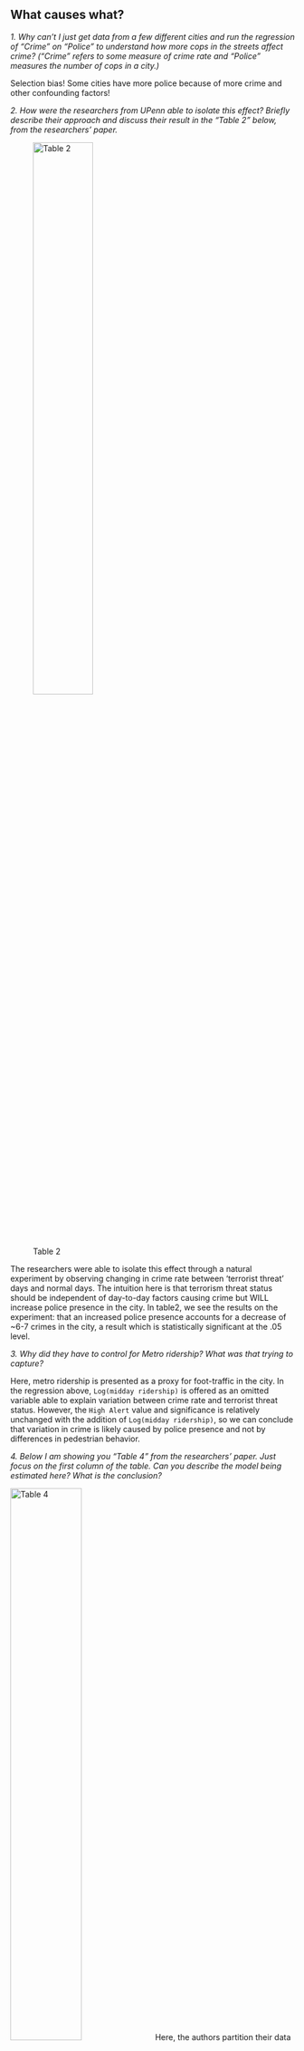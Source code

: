 ## What causes what?

*1. Why can’t I just get data from a few different cities and run the
regression of “Crime” on “Police” to understand how more cops in the
streets affect crime? (“Crime” refers to some measure of crime rate and
“Police” measures the number of cops in a city.)*

Selection bias! Some cities have more police because of more crime and
other confounding factors!

*2. How were the researchers from UPenn able to isolate this effect?
Briefly describe their approach and discuss their result in the “Table
2” below, from the researchers’ paper.*

<figure>
<img src="figures/ex3table2.png" style="width:50.0%" alt="Table 2" />
<figcaption aria-hidden="true">Table 2</figcaption>
</figure>

The researchers were able to isolate this effect through a natural
experiment by observing changing in crime rate between ‘terrorist
threat’ days and normal days. The intuition here is that terrorism
threat status should be independent of day-to-day factors causing crime
but WILL increase police presence in the city. In table2, we see the
results on the experiment: that an increased police presence accounts
for a decrease of ~6-7 crimes in the city, a result which is
statistically significant at the .05 level.

*3. Why did they have to control for Metro ridership? What was that
trying to capture?*

Here, metro ridership is presented as a proxy for foot-traffic in the
city. In the regression above, `Log(midday ridership)` is offered as an
omitted variable able to explain variation between crime rate and
terrorist threat status. However, the `High Alert` value and
significance is relatively unchanged with the addition of
`Log(midday ridership)`, so we can conclude that variation in crime is
likely caused by police presence and not by differences in pedestrian
behavior.

*4. Below I am showing you “Table 4” from the researchers’ paper. Just
focus on the first column of the table. Can you describe the model being
estimated here? What is the conclusion?*

<img src="figures/ex3table4.png" style="width:50.0%" alt="Table 4" />
Here, the authors partition their data to distinguish between district 1
and all other districts. District 1 is a district of high government
importance, and non-patrolling officers from across the city are
directed here during periods of high alert. Our conclusion from the
regression is that the majority of decline in crime during high alert
periods is located in district 1, and that decreases in other parts of
the city are not statistically significant. This aligns with the
findings of the paper, since increase of police presence will be
dedicated towards district 1, we expect this is where decrease of crime
should occur IF more police -&gt; less crime.

## Tree modeling: dengue cases

*Your task is to use *CART*, *random forests*, and *gradient-boosted
trees* to predict dengue cases (or log dengue cases – your choice, just
explain) based on the features available in the data set. As we usually
do, hold out some of the data as a testing set to quantify the
performance of these models. (That is, any cross validation should be
done *only* on the training data, with the testing data held as a final
check to compare your best CART model vs. your best random forest model
vs. your best boosted tree model.) Then, for whichever model has the
better performance on the testing data, make three partial dependence
plots:*

We first impute the data with KNN method and scale all variables except
the dependent one.

Now we train the CART model with the training data and select the best
parameters. Since the sample size is not big, we choose the default
minsplit and use cv to choose the best cp
![](excersises03_files/figure-markdown_strict/unnamed-chunk-3-1.png)

From the plot, we choose cp to be 0.011 according to minimium criterion.
Then we move to the random forest model. We choose the number of
bootstrapped sample to be 2000 to avoid selection for n.trees. Number of
features is chosen using OOB method.
![](excersises03_files/figure-markdown_strict/unnamed-chunk-4-1.png)

From the plot, we choose mtry to be 5 according to the minimum
criterion.

Next, we consider the Gradient Boosting Decision Tree model (GBDT). Once
again, we choose a large number of trees to avoid selection for n.trees.
In addition to the standard choice of gaussian distribution, we choose a
poisson distribution for y since the outcome total\_cases is a sum of
count. Next we choose the interaction.depth and shrinkage by CV. We
choose the default value for n.minobsinnode as 10 due to the small
sample size, and because we don’t want each tree to go too deep which
may lead to overfitting. (Here, the selection may take a long time. You
can can just run the last two command)

From our tuning result, for gaussian model, depth is 7 and shrinkage
rate is 0.01; for poisson model, depth is 8 and shrinkage rate is 0.005.
Then we use the test data to measure the performance for all these four
models by RMSE.
![](excersises03_files/figure-markdown_strict/unnamed-chunk-6-1.png) The
plot shows our CART model has the lowest RMSE. Finally, we make 3
partial dependence plots for CART model: specific\_humidity,
precipitation\_amt and tdtr\_k.
![](excersises03_files/figure-markdown_strict/unnamed-chunk-7-1.png)![](excersises03_files/figure-markdown_strict/unnamed-chunk-7-2.png)![](excersises03_files/figure-markdown_strict/unnamed-chunk-7-3.png)

## Predictive model building: green certification

*Your goal is to build the best predictive model possible for *revenue
per square foot per calendar year*, and to use this model to quantify
the average change in rental income per square foot (whether in absolute
or percentage terms) associated with green certification, holding other
features of the building constant. (This might entail, for example, a
partial dependence plot, depending on what model you work with here.)
Note that revenue per square foot per year is the product of two terms:
`rent` and `leasing_rate`! This reflects the fact that, for example,
high-rent buildings with low occupancy may not actually bring in as much
revenue as lower-rent buildings with higher occupancy.*

First, we build all of standard models with limited feature engineering
and see which one does best out of the box! The feature engineering we
did perform is excluding non-predictive columns as well as rent and
lease rate to remove redundancy. We also remove any missing values and
scale all features. The models constructed are: - linear regression -
stepwise - lasso - KNN - descision tree - random forest - GBM - XGBoost

We compare these models by creating an 80% train/test split and forming
predictions on the ‘test’ data set using above models trained using the
‘train’ data set. For KNN and Lasso, we used CV to estimate optimal
k/lambda. We then calculate RSME for each model:

<figure>
<img src="figures/Initial_model_comparison.png" alt="Table 4" />
<figcaption aria-hidden="true">Table 4</figcaption>
</figure>

We see that, unsurprisingly, random forest and xgboost do the best out
of box. We now turn to tuning those models to determine which is best.
We use intuition to tune the xgboost model: increasing to
`max_depth = 8` to make the the model more complex and increasing number
of trees to `nrounds = 10000` to improve performance. Our final model is
xgboost.

![](excersises03_files/figure-markdown_strict/unnamed-chunk-9-1.png)

    ## xgboost rsme: 789.7363

In order to answer our principal question of whether or not a ‘green
rating’ has a significant effect on building revenue we calculate a
partial dependence plot for green\_rating vs predicted revenue per
square foot using the pdp package. Note that since we scaled the
features earlier, the green rating goes from -0.3083384 to 3.2427753
instead of 0 to 1. Buildings with green certification (a green rating of
1, which scaled to approximately 3.243) are predicted to generate more
revenue per square foot than non-green certified buildings (a green
rating of 0, which scaled to approximately -0.308).

![](excersises03_files/figure-markdown_strict/unnamed-chunk-10-1.png)

As shown, the categorical shift from green\_rating == 0 to green\_rating
== 1 corresponds to roughly $100 of predicted revenue per sqft, all else
held constant. Lets compare to the actual difference in revenue/sqft/yr,
where other characteristics are not held constant.

![](excersises03_files/figure-markdown_strict/unnamed-chunk-11-1.png)

Indeed, here we can see on the same scale of axis that green buildings
are much more profitable when we do not take underlying characteristics
into consideration. This is doubtless due to the fact that buildings
with green\_ratings == 1 are more likely to be nicer overall! Our chosen
model, however, is able to parse out a far more accurate revenue
increase of LEED or EnergyStar certifications as $100 revenue/sqft/yr.

    ## xgboost rsme: 789.7363

## Predictive model building: California housing

*Your task is to build the best predictive model you can for
`medianHouseValue`, using the other available features. Write a short
report detailing your methods. Make sure your report includes an
estimate for the overall out-of-sample accuracy of your proposed model.
Also include three figures:*

*- a plot of the original data, using a color scale to show
medianHouseValue (or log medianHouseValue) versus longitude (x) and
latitude (y).* *- a plot of your model’s predictions of
medianHouseValue (or log medianHouseValue) versus longitude (x) and
latitude (y).* *- a plot of your model’s errors/residuals (or log
residuals) versus longitude (x) and latitude (y).*

We first scale all data except the dependent variable and split the
sample into train set and test set.

Similar to last problem, we tried 6 models to predict the value for the
median house value: a baseline linear model, lasso model with 2nd order
interaction terms, KNN model, Random Forest model, GBDT model and
XGBoost model. We first run the linear models.

Then we look at the KNN model and random forest model. We use CV to
choose the best k for KNN model. For random forest model, we use 1000
trees and choose mtry as default.

We explore 2 boosted tree models here, GBDT and XGboost model. We first
look at the GBDT model. We use CV to select the best interaction depth
and shrinkage rate. We set the n.trees as 1000 since we think it’s
sufficient large and we set the distribution as gaussian. Since the
sample size is small, we set the n.minobsinnode to be 10.

Then we look at the XGBoost model. By CV we choose the these 3 best
parameters: max\_depth, subsample and eta. After the cv selection, we
run a loop through common parameter options to determine ‘best
parameters’: max\_depth = 6 and nrounds = 10000.

Now we compare the out-of-sample performance for all these 6 models. The
plot shows our XGBoost model have the lowest RMSE so we are going to use
this model for the following figures.

![](excersises03_files/figure-markdown_strict/unnamed-chunk-18-1.png)![](excersises03_files/figure-markdown_strict/unnamed-chunk-18-2.png)![](excersises03_files/figure-markdown_strict/unnamed-chunk-18-3.png)![](excersises03_files/figure-markdown_strict/unnamed-chunk-18-4.png)

It appears as though our model is best able to predict average housing
prices, and struggles to predict especially low and high prices in the
interior and coast, respectively. California is a land of extremes!
